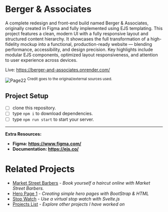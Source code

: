# Berger & Associates

A complete redesign and front-end build named Berger & Associates, originally created in Figma and fully implemented using EJS templating. This project features a clean, modern UI with a fully responsive layout and structured content hierarchy. It showcases the full transformation of a high-fidelity mockup into a functional, production-ready website — blending performance, accessibility, and design precision. Key highlights include modular EJS components, optimized layout responsiveness, and attention to user experience across devices.

Live: https://berger-and-associates.onrender.com/

![Page22](https://github.com/user-attachments/assets/dbf4982a-f105-49d9-ac23-78796c65b0cf)
<sup>Credit goes to the original/external sources used.</sup>


## Project Setup
- [ ] clone this repository.
- [ ] type `npm i` to download dependencies.
- [ ] type ``npm run start`` to start your server.

----

<b>Extra Resources:
- Figma: https://www.figma.com/
- Documentation: https://ejs.co/
</b>

# Related Projects
- [Market Street Barbers](https://github.com/TylrPopcorn/Market-Street-Barbers) - _Book yourself a haircut online with Market Street Barbers._
- [Hero Page 1](https://github.com/TylrPopcorn/Hero-Page-1) - _Creating simple hero pages with BootStrap & HTML_
- [Stop Watch](https://github.com/TylrPopcorn/Stop-Watch) - *Use a virtual stop watch with Svelte.js*
- [Projects List](https://github.com/TylrPopcorn/Projects-List) - _Explore other projects I have worked on_
